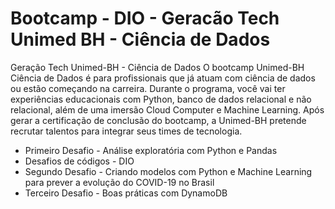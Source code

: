 # Bootcamp - DIO - Geracão Tech Unimed BH - Ciência de Dados

Geração Tech Unimed-BH - Ciência de Dados
O bootcamp Unimed-BH Ciência de Dados é para profissionais que já atuam com ciência de dados ou estão começando na carreira. Durante o programa, você vai ter experiências educacionais com Python, banco de dados relacional e não relacional, além de uma imersão Cloud Computer e Machine Learning. Após gerar a certificação de conclusão do bootcamp, a Unimed-BH pretende recrutar talentos para integrar seus times de tecnologia.

* Primeiro Desafio - Análise exploratória com Python e Pandas
* Desafios de códigos - DIO
* Segundo Desafio - Criando modelos com Python e Machine Learning para prever a evolução do COVID-19 no Brasil
* Terceiro Desafio - Boas práticas com DynamoDB
